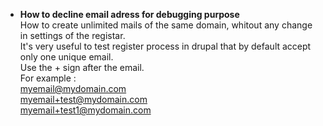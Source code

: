 * **How to decline email adress for debugging purpose**   
How to create unlimited mails of the same domain, whitout any change in settings of the registar.    
It's very useful to test register process in drupal that by default accept only one unique email.    
Use the + sign after the email.    
For example :   
myemail@mydomain.com   
myemail+test@mydomain.com   
myemail+test1@mydomain.com   


